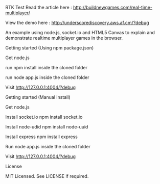 RTK Test
Read the article here : http://buildnewgames.com/real-time-multiplayer/

View the demo here : http://underscorediscovery.aws.af.cm/?debug

An example using node.js, socket.io and HTML5 Canvas to explain and demonstrate realtime multiplayer games in the browser.

Getting started (Using npm package.json)

Get node.js 

run npm install inside the cloned folder 

run node app.js inside the cloned folder 

Visit http://127.0.0.1:4004/?debug

Getting started (Manual install)

Get node.js

Install socket.io npm install socket.io

Install node-udid npm install node-uuid

Install express npm install express

Run node app.js inside the cloned folder

Visit http://127.0.0.1:4004/?debug

License

MIT Licensed. See LICENSE if required.

